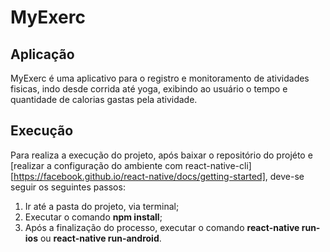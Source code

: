 # MyExerc

## Aplicação
  MyExerc é uma aplicativo para o registro e monitoramento de atividades fisicas, indo desde corrida até yoga, exibindo ao usuário o tempo e quantidade de calorias gastas pela atividade.
  
## Execução
 Para realiza a execução do projeto, após baixar o repositório do projéto e [realizar a configuração do ambiente com react-native-cli][https://facebook.github.io/react-native/docs/getting-started], deve-se seguir os seguintes passos:
  
  1. Ir até a pasta do projeto, via terminal;
  2. Executar o comando **npm install**;
  3. Após a finalização do processo, executar o comando **react-native run-ios** ou **react-native run-android**.
